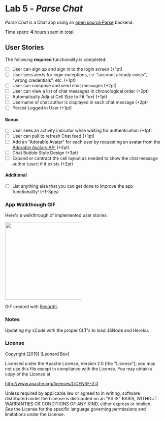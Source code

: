 # Lab 5 - *Parse Chat*

*Parse Chat* is a Chat app using an [open source Parse](http://parseplatform.org/) backend.

Time spent: **4** hours spent in total

## User Stories

The following **required** functionality is completed:

- [ ] User can sign up and sign in to the login screen (+1pt)
- [ ] User sees alerts for login exceptions, i.e. "account already exists", "wrong credentials", etc. (+1pt)
- [ ] User can compose and send chat messages (+2pt)
- [ ] User can view a list of chat messages in chronological order (+2pt)
- [ ] Automatically Adjust Cell Size to Fit Text (+1pt)
- [ ] Username of chat author is displayed in each chat message (+2pt)
- [ ] Persist Logged in User (+1pt)

#### Bonus
- [ ] User sees an activity indicator while waiting for authentication (+1pt)
- [ ] User can pull to refresh Chat feed (+1pt)
- [ ] Add an "Adorable Avatar" for each user by requesting an avatar from the [Adorable Avatars API](https://github.com/adorableio/avatars-api) (+2pt)
- [ ] Chat Bubble Style Design (+3pt)
- [ ] Expand or contract the cell layout as needed to show the chat message author (user) if it exists (+2pt)

#### Additional
- [ ] List anything else that you can get done to improve the app functionality! (+1-3pts)

### App Walkthough GIF
Here's a walkthrough of implemented user stories:

<img src='http://g.recordit.co/.gif' width=250>

GIF created with [RecordIt](http://g.recordit.co/.gif).

### Notes
Updating my xCode with the proper CLT's to load JSNode and Heroku.

### License

Copyright [2019] [Leonard Box]

Licensed under the Apache License, Version 2.0 (the "License");
you may not use this file except in compliance with the License.
You may obtain a copy of the License at

http://www.apache.org/licenses/LICENSE-2.0

Unless required by applicable law or agreed to in writing, software
distributed under the License is distributed on an "AS IS" BASIS,
WITHOUT WARRANTIES OR CONDITIONS OF ANY KIND, either express or implied.
See the License for the specific language governing permissions and
limitations under the License.

